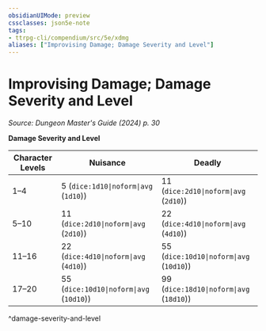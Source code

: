 ```yaml
---
obsidianUIMode: preview
cssclasses: json5e-note
tags:
- ttrpg-cli/compendium/src/5e/xdmg
aliases: ["Improvising Damage; Damage Severity and Level"]
---
```

# Improvising Damage; Damage Severity and Level
*Source: Dungeon Master's Guide (2024) p. 30* 

**Damage Severity and Level**

| Character Levels | Nuisance | Deadly |
|------------------|----------|--------|
| 1–4 | 5 (`dice:1d10\|noform\|avg` (`1d10`)) | 11 (`dice:2d10\|noform\|avg` (`2d10`)) |
| 5–10 | 11 (`dice:2d10\|noform\|avg` (`2d10`)) | 22 (`dice:4d10\|noform\|avg` (`4d10`)) |
| 11–16 | 22 (`dice:4d10\|noform\|avg` (`4d10`)) | 55 (`dice:10d10\|noform\|avg` (`10d10`)) |
| 17–20 | 55 (`dice:10d10\|noform\|avg` (`10d10`)) | 99 (`dice:18d10\|noform\|avg` (`18d10`)) |
^damage-severity-and-level